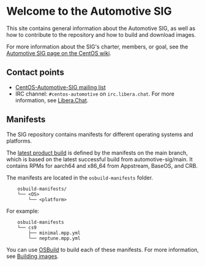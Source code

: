 # Welcome to the Automotive SIG

This site contains general information about the Automotive SIG, as well as 
how to contribute to the repository and how to build and download images.

For more information about the SIG's charter, members, or goal, see the
[Automotive SIG page on the CentOS wiki](https://wiki.centos.org/SpecialInterestGroup/Automotive).


## Contact points

* [CentOS-Automotive-SIG mailing list](https://lists.centos.org/mailman/listinfo/centos-automotive-sig)
* IRC channel: `#centos-automotive` on `irc.libera.chat`. For more information, see [Libera.Chat](https://libera.chat/>).


## Manifests

The SIG repository contains manifests for different operating systems and platforms.

The [latest product build](http://54.247.135.67) is defined by the manifests on the 
main branch, which is based on the latest successful build from automotive-sig/main. 
It contains RPMs for aarch64 and x86_64 from Appstream, BaseOS, and CRB.

The manifests are located in the `osbuild-manifests` folder.
```
    osbuild-manifests/
    └── <OS>
        └── <platform>
```

For example:
```
    osbuild-manifests
    └── cs9
        ├── minimal.mpp.yml
        └── neptune.mpp.yml
```

You can use [OSBuild](https://www.osbuild.org/) to build each of these manifests. 
For more information, see [Building images](https://sigs.centos.org/automotive/building/).

